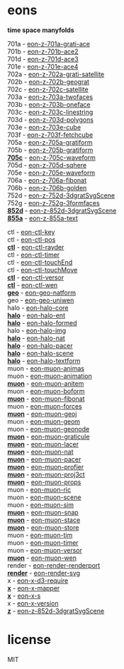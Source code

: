 # eons 

**time space manyfolds**   

701a - [eon-z-701a-grati-ace](https://sifbuilder.github.io/eons/eon-z-701a-grati-ace.html)   
701b - [eon-z-701b-ace2](https://sifbuilder.github.io/eons/eon-z-701b-ace2.html)   
701d - [eon-z-701d-ace3](https://sifbuilder.github.io/eons/eon-z-701d-ace3.html)   
701e - [eon-z-701e-ace4](https://sifbuilder.github.io/eons/eon-z-701e-ace4.html)   
702a - [eon-z-702a-grati-satellite](https://sifbuilder.github.io/eons/eon-z-702a-grati-satellite.html)   
702b - [eon-z-702b-geograt](https://sifbuilder.github.io/eons/eon-z-702b-geograt.html)   
702c - [eon-z-702c-satellite](https://sifbuilder.github.io/eons/eon-z-702c-satellite.html)   
703a - [eon-z-703a-twofaces](https://sifbuilder.github.io/eons/eon-z-703a-twofaces.html)   
703b - [eon-z-703b-oneface](https://sifbuilder.github.io/eons/eon-z-703b-oneface.html)   
703c - [eon-z-703c-linestring](https://sifbuilder.github.io/eons/eon-z-703c-linestring.html)   
703d - [eon-z-703d-polygons](https://sifbuilder.github.io/eons/eon-z-703d-polygons.html)   
703e - [eon-z-703e-cube](https://sifbuilder.github.io/eons/eon-z-703e-cube.html)   
703f - [eon-z-703f-fetchcube](https://sifbuilder.github.io/eons/eon-z-703f-fetchcube.html)   
705a - [eon-z-705a-gratiform](https://sifbuilder.github.io/eons/eon-z-705a-gratiform.html)   
705b - [eon-z-705b-gratiform](https://sifbuilder.github.io/eons/eon-z-705b-gratiform.html)   
**[705c](https://sifbuilder.github.io/eons/eon-z-705c-waveform.md)** - [eon-z-705c-waveform](https://sifbuilder.github.io/eons/eon-z-705c-waveform.html)   
705d - [eon-z-705d-sqhere](https://sifbuilder.github.io/eons/eon-z-705d-sqhere.html)   
705e - [eon-z-705e-waveform](https://sifbuilder.github.io/eons/eon-z-705e-waveform.html)   
706a - [eon-z-706a-fibonat](https://sifbuilder.github.io/eons/eon-z-706a-fibonat.html)   
706b - [eon-z-706b-golden](https://sifbuilder.github.io/eons/eon-z-706b-golden.html)   
752d - [eon-z-752d-3dgratSvgScene](https://sifbuilder.github.io/eons/eon-z-752d-3dgratSvgScene.html)   
752g - [eon-z-752g-3formfaces](https://sifbuilder.github.io/eons/eon-z-752g-3formfaces.html)   
**[852d](https://sifbuilder.github.io/eons/eon-z-852d-3dgratSvgScene.md)** - [eon-z-852d-3dgratSvgScene](https://sifbuilder.github.io/eons/eon-z-852d-3dgratSvgScene.html)   
**[855a](https://sifbuilder.github.io/eons/eon-z-855a-text.md)** - [eon-z-855a-text](https://sifbuilder.github.io/eons/eon-z-855a-text.html)   


ctl - [eon-ctl-key](https://sifbuilder.github.io/eons/eon-ctl-key.js)   
ctl - [eon-ctl-pos](https://sifbuilder.github.io/eons/eon-ctl-pos.js)   
**[ctl](https://sifbuilder.github.io/eons/eon-ctl-rayder.md)** - [eon-ctl-rayder](https://sifbuilder.github.io/eons/eon-ctl-rayder.js)   
ctl - [eon-ctl-timer](https://sifbuilder.github.io/eons/eon-ctl-timer.js)   
ctl - [eon-ctl-touchEnd](https://sifbuilder.github.io/eons/eon-ctl-touchEnd.js)   
ctl - [eon-ctl-touchMove](https://sifbuilder.github.io/eons/eon-ctl-touchMove.js)   
**[ctl](https://sifbuilder.github.io/eons/eon-ctl-versor.md)** - [eon-ctl-versor](https://sifbuilder.github.io/eons/eon-ctl-versor.js)   
**[ctl](https://sifbuilder.github.io/eons/eon-ctl-wen.md)** - [eon-ctl-wen](https://sifbuilder.github.io/eons/eon-ctl-wen.js)   
**[geo](https://sifbuilder.github.io/eons/eon-geo-natform.md)** - [eon-geo-natform](https://sifbuilder.github.io/eons/eon-geo-natform.js)   
geo - [eon-geo-uniwen](https://sifbuilder.github.io/eons/eon-geo-uniwen.js)   
halo - [eon-halo-core](https://sifbuilder.github.io/eons/eon-halo-core.js)   
**[halo](https://sifbuilder.github.io/eons/eon-halo-ent.md)** - [eon-halo-ent](https://sifbuilder.github.io/eons/eon-halo-ent.js)   
**[halo](https://sifbuilder.github.io/eons/eon-halo-formed.md)** - [eon-halo-formed](https://sifbuilder.github.io/eons/eon-halo-formed.js)   
halo - [eon-halo-img](https://sifbuilder.github.io/eons/eon-halo-img.js)   
**[halo](https://sifbuilder.github.io/eons/eon-halo-nat.md)** - [eon-halo-nat](https://sifbuilder.github.io/eons/eon-halo-nat.js)   
**[halo](https://sifbuilder.github.io/eons/eon-halo-pacer.md)** - [eon-halo-pacer](https://sifbuilder.github.io/eons/eon-halo-pacer.js)   
**[halo](https://sifbuilder.github.io/eons/eon-halo-scene.md)** - [eon-halo-scene](https://sifbuilder.github.io/eons/eon-halo-scene.js)   
**[halo](https://sifbuilder.github.io/eons/eon-halo-textform.md)** - [eon-halo-textform](https://sifbuilder.github.io/eons/eon-halo-textform.js)   
muon - [eon-muon-animas](https://sifbuilder.github.io/eons/eon-muon-animas.js)   
muon - [eon-muon-animation](https://sifbuilder.github.io/eons/eon-muon-animation.js)   
**[muon](https://sifbuilder.github.io/eons/eon-muon-anitem.md)** - [eon-muon-anitem](https://sifbuilder.github.io/eons/eon-muon-anitem.js)   
muon - [eon-muon-boform](https://sifbuilder.github.io/eons/eon-muon-boform.js)   
**[muon](https://sifbuilder.github.io/eons/eon-muon-fibonat.md)** - [eon-muon-fibonat](https://sifbuilder.github.io/eons/eon-muon-fibonat.js)   
muon - [eon-muon-forces](https://sifbuilder.github.io/eons/eon-muon-forces.js)   
**[muon](https://sifbuilder.github.io/eons/eon-muon-geoj.md)** - [eon-muon-geoj](https://sifbuilder.github.io/eons/eon-muon-geoj.js)   
muon - [eon-muon-geom](https://sifbuilder.github.io/eons/eon-muon-geom.js)   
muon - [eon-muon-geonode](https://sifbuilder.github.io/eons/eon-muon-geonode.js)   
**[muon](https://sifbuilder.github.io/eons/eon-muon-graticule.md)** - [eon-muon-graticule](https://sifbuilder.github.io/eons/eon-muon-graticule.js)   
**[muon](https://sifbuilder.github.io/eons/eon-muon-lacer.md)** - [eon-muon-lacer](https://sifbuilder.github.io/eons/eon-muon-lacer.js)   
**[muon](https://sifbuilder.github.io/eons/eon-muon-nat.md)** - [eon-muon-nat](https://sifbuilder.github.io/eons/eon-muon-nat.js)   
**[muon](https://sifbuilder.github.io/eons/eon-muon-pacer.md)** - [eon-muon-pacer](https://sifbuilder.github.io/eons/eon-muon-pacer.js)   
**[muon](https://sifbuilder.github.io/eons/eon-muon-profier.md)** - [eon-muon-profier](https://sifbuilder.github.io/eons/eon-muon-profier.js)   
**[muon](https://sifbuilder.github.io/eons/eon-muon-proj3ct.md)** - [eon-muon-proj3ct](https://sifbuilder.github.io/eons/eon-muon-proj3ct.js)   
**[muon](https://sifbuilder.github.io/eons/eon-muon-props.md)** - [eon-muon-props](https://sifbuilder.github.io/eons/eon-muon-props.js)   
muon - [eon-muon-ric](https://sifbuilder.github.io/eons/eon-muon-ric.js)   
muon - [eon-muon-scene](https://sifbuilder.github.io/eons/eon-muon-scene.js)   
muon - [eon-muon-sim](https://sifbuilder.github.io/eons/eon-muon-sim.js)   
**[muon](https://sifbuilder.github.io/eons/eon-muon-snap.md)** - [eon-muon-snap](https://sifbuilder.github.io/eons/eon-muon-snap.js)   
**[muon](https://sifbuilder.github.io/eons/eon-muon-stace.md)** - [eon-muon-stace](https://sifbuilder.github.io/eons/eon-muon-stace.js)   
**[muon](https://sifbuilder.github.io/eons/eon-muon-store.md)** - [eon-muon-store](https://sifbuilder.github.io/eons/eon-muon-store.js)   
muon - [eon-muon-tim](https://sifbuilder.github.io/eons/eon-muon-tim.js)   
muon - [eon-muon-timer](https://sifbuilder.github.io/eons/eon-muon-timer.js)   
muon - [eon-muon-versor](https://sifbuilder.github.io/eons/eon-muon-versor.js)   
**[muon](https://sifbuilder.github.io/eons/eon-muon-wen.md)** - [eon-muon-wen](https://sifbuilder.github.io/eons/eon-muon-wen.js)   
render - [eon-render-renderport](https://sifbuilder.github.io/eons/eon-render-renderport.js)   
**[render](https://sifbuilder.github.io/eons/eon-render-svg.md)** - [eon-render-svg](https://sifbuilder.github.io/eons/eon-render-svg.js)   
x - [eon-x-d3-require](https://sifbuilder.github.io/eons/eon-x-d3-require.js)   
**[x](https://sifbuilder.github.io/eons/eon-x-mapper.md)** - [eon-x-mapper](https://sifbuilder.github.io/eons/eon-x-mapper.js)   
**[x](https://sifbuilder.github.io/eons/eon-x-s.md)** - [eon-x-s](https://sifbuilder.github.io/eons/eon-x-s.js)   
x - [eon-x-version](https://sifbuilder.github.io/eons/eon-x-version.js)   
**[z](https://sifbuilder.github.io/eons/eon-z-852d-3dgratSvgScene.md)** - [eon-z-852d-3dgratSvgScene](https://sifbuilder.github.io/eons/eon-z-852d-3dgratSvgScene.js)   

# license  
MIT  